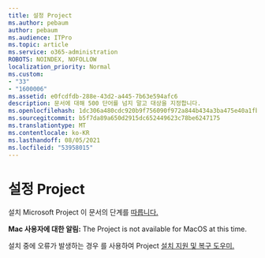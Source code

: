 ```yaml
---
title: 설정 Project
ms.author: pebaum
author: pebaum
ms.audience: ITPro
ms.topic: article
ms.service: o365-administration
ROBOTS: NOINDEX, NOFOLLOW
localization_priority: Normal
ms.custom:
- "33"
- "1600006"
ms.assetid: e0fcdfdb-288e-43d2-a445-7b63e594afc6
description: 문서에 대해 500 단어를 넘지 말고 대상을 지정합니다.
ms.openlocfilehash: 1dc306a480cdc920b9f756090f972a844b434a3ba475e40a1fbb08c89f625c51
ms.sourcegitcommit: b5f7da89a650d2915dc652449623c78be6247175
ms.translationtype: MT
ms.contentlocale: ko-KR
ms.lasthandoff: 08/05/2021
ms.locfileid: "53958015"
---
```

# <a name="setting-up-project"></a>설정 Project

 설치 Microsoft Project 이 문서의 단계를 [따릅니다.](https://support.office.com/article/7059249b-d9fe-4d61-ab96-5c5bf435f281.aspx)

**Mac 사용자에 대한 알림:** The Project is not available for MacOS at this time. 
  
설치 중에 오류가 발생하는 경우 를 사용하여 Project [설치 지원 및 복구 도우미.](https://aka.ms/SaRA-ProjectSetupScenario)
